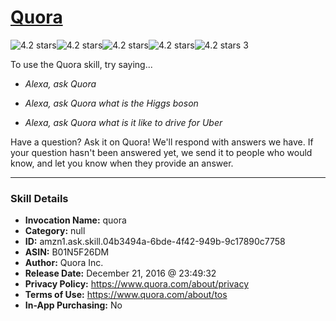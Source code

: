 # [Quora](http://alexa.amazon.com/#skills/amzn1.ask.skill.04b3494a-6bde-4f42-949b-9c17890c7758)
![4.2 stars](../../images/ic_star_black_18dp_1x.png)![4.2 stars](../../images/ic_star_black_18dp_1x.png)![4.2 stars](../../images/ic_star_black_18dp_1x.png)![4.2 stars](../../images/ic_star_black_18dp_1x.png)![4.2 stars](../../images/ic_star_half_black_18dp_1x.png) 3

To use the Quora skill, try saying...

* *Alexa, ask Quora*

* *Alexa, ask Quora what is the Higgs boson*

* *Alexa, ask Quora what is it like to drive for Uber*

Have a question? Ask it on Quora! We'll respond with answers we have. If your question hasn't been answered yet, we send it to people who would know, and let you know when they provide an answer.

***

### Skill Details

* **Invocation Name:** quora
* **Category:** null
* **ID:** amzn1.ask.skill.04b3494a-6bde-4f42-949b-9c17890c7758
* **ASIN:** B01N5F26DM
* **Author:** Quora Inc.
* **Release Date:** December 21, 2016 @ 23:49:32
* **Privacy Policy:** https://www.quora.com/about/privacy
* **Terms of Use:** https://www.quora.com/about/tos
* **In-App Purchasing:** No

